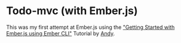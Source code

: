 # Todo-mvc (with Ember.js)

This was my first attempt at Ember.js using the ["Getting Started with Ember.js using Ember CLI"](http://thetechcofounder.com/getting-started-with-ember-js-using-ember-cli/)
Tutorial by [Andy](https://github.com/brownie3003). 
